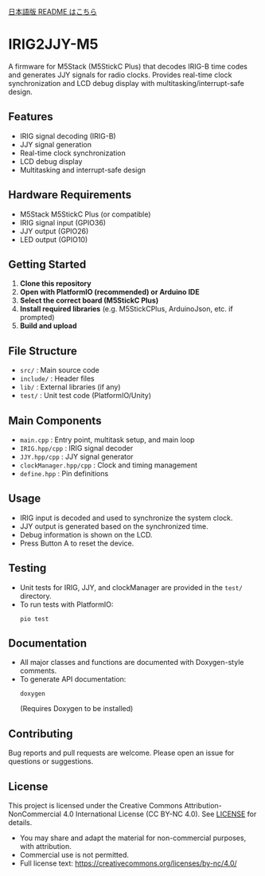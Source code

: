 [日本語版 README はこちら](README.ja.md)

# IRIG2JJY-M5

A firmware for M5Stack (M5StickC Plus) that decodes IRIG-B time codes and generates JJY signals for radio clocks. Provides real-time clock synchronization and LCD debug display with multitasking/interrupt-safe design.

## Features

- IRIG signal decoding (IRIG-B)
- JJY signal generation
- Real-time clock synchronization
- LCD debug display
- Multitasking and interrupt-safe design

## Hardware Requirements

- M5Stack M5StickC Plus (or compatible)
- IRIG signal input (GPIO36)
- JJY output (GPIO26)
- LED output (GPIO10)

## Getting Started

1. **Clone this repository**
2. **Open with PlatformIO (recommended) or Arduino IDE**
3. **Select the correct board (M5StickC Plus)**
4. **Install required libraries** (e.g. M5StickCPlus, ArduinoJson, etc. if prompted)
5. **Build and upload**

## File Structure

- `src/` : Main source code
- `include/` : Header files
- `lib/` : External libraries (if any)
- `test/` : Unit test code (PlatformIO/Unity)

## Main Components

- `main.cpp` : Entry point, multitask setup, and main loop
- `IRIG.hpp/cpp` : IRIG signal decoder
- `JJY.hpp/cpp` : JJY signal generator
- `clockManager.hpp/cpp` : Clock and timing management
- `define.hpp` : Pin definitions

## Usage

- IRIG input is decoded and used to synchronize the system clock.
- JJY output is generated based on the synchronized time.
- Debug information is shown on the LCD.
- Press Button A to reset the device.

## Testing

- Unit tests for IRIG, JJY, and clockManager are provided in the `test/` directory.
- To run tests with PlatformIO:
  ```
  pio test
  ```

## Documentation

- All major classes and functions are documented with Doxygen-style comments.
- To generate API documentation:
  ```
  doxygen
  ```
  (Requires Doxygen to be installed)

## Contributing

Bug reports and pull requests are welcome. Please open an issue for questions or suggestions.

## License

This project is licensed under the Creative Commons Attribution-NonCommercial 4.0 International License (CC BY-NC 4.0).
See [LICENSE](LICENSE) for details.

- You may share and adapt the material for non-commercial purposes, with attribution.
- Commercial use is not permitted.
- Full license text: https://creativecommons.org/licenses/by-nc/4.0/
